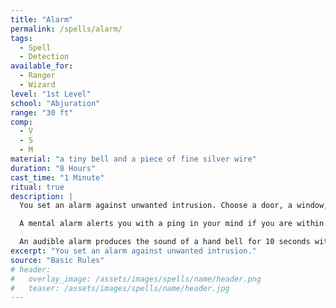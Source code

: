 ```yaml
---
title: "Alarm"
permalink: /spells/alarm/
tags:
  - Spell
  - Detection
available_for:
  - Ranger
  - Wizard
level: "1st Level"
school: "Abjuration"
range: "30 ft"
comp:
  - V
  - S
  - M
material: "a tiny bell and a piece of fine silver wire"
duration: "8 Hours"
cast_time: "1 Minute"
ritual: true
description: |
  You set an alarm against unwanted intrusion. Choose a door, a window, or an area within range that is no larger than a 20-foot cube. Until the spell ends, an alarm alerts you whenever a Tiny or larger creature touches or enters the warded area. When you cast the spell, you can designate creatures that won't set off the alarm. You also choose whether the alarm is mental or audible.

  A mental alarm alerts you with a ping in your mind if you are within 1 mile of the warded area. This ping awakens you if you are sleeping.

  An audible alarm produces the sound of a hand bell for 10 seconds within 60 feet.
excerpt: "You set an alarm against unwanted intrusion."
source: "Basic Rules"
# header:
#   overlay_image: /assets/images/spells/name/header.png
#   teaser: /assets/images/spells/name/header.jpg
---
```

